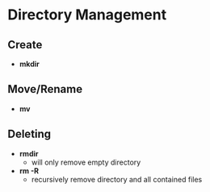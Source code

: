 # Directory Management

## Create

- **mkdir**

## Move/Rename

- **mv**

## Deleting

- **rmdir**
  - will only remove empty directory
- **rm -R**
  - recursively remove directory and all contained files

